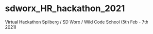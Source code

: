 # sdworx_HR_hackathon_2021
Virtual Hackathon Spilberg / SD Worx / Wild Code School (5th Feb - 7th 2021)
